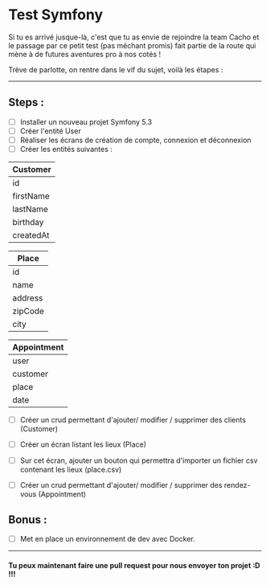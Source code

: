 # Test Symfony

Si tu es arrivé jusque-là, c'est que tu as envie de rejoindre la team Cacho et le passage par ce petit test (pas méchant promis) fait partie de la route qui mène à de futures aventures pro à nos cotés !

Trève de parlotte, on rentre dans le vif du sujet, voilà les étapes :

---

## Steps :

- [ ] Installer un nouveau projet Symfony 5.3
- [ ] Créer l'entité User 
- [ ] Réaliser les écrans de création de compte, connexion et déconnexion
- [ ] Créer les entités suivantes : 
			
| Customer  |
| --------- |
| id        |
| firstName |
| lastName  |
| birthday  |
| createdAt |

| Place   |
| ------- |
| id      |
| name    |
| address |
| zipCode |
| city    |

| Appointment |
| ----------- |
| user        |
| customer    |
| place       |
| date        |

- [ ] Créer un crud permettant d'ajouter/ modifier / supprimer des clients (Customer)
- [ ] Créer un écran listant les lieux (Place)
- [ ] Sur cet écran, ajouter un bouton qui permettra d'importer un fichier csv contenant les lieux (place.csv) 
- [ ] Créer un crud permettant d'ajouter/ modifier / supprimer des rendez-vous (Appointment)


## Bonus :
- [ ] Met en place un environnement de dev avec Docker.

---

#### Tu peux maintenant faire une pull request pour nous envoyer ton projet :D !!!
